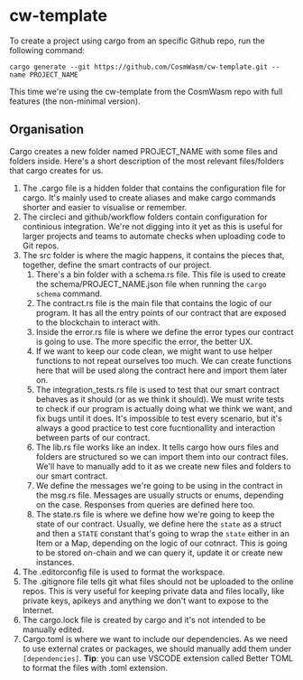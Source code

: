 # cw-template

To create a project using cargo from an specific Github repo, run the following command:

    cargo generate --git https://github.com/CosmWasm/cw-template.git --name PROJECT_NAME

This time we're using the cw-template from the CosmWasm repo with full features (the non-minimal version).

## Organisation

Cargo creates a new folder named PROJECT_NAME with some files and folders inside. Here's a short description of the most relevant files/folders that cargo creates for us.

1. The .cargo file is a hidden folder that contains the configuration file for cargo. It's mainly used to create aliases and make cargo commands shorter and easier to visualise or remember.
2. The circleci and github/workflow folders contain configuration for continious integration. We're not digging into it yet as this is useful for larger projects and teams to automate checks when uploading code to Git repos.
3. The src folder is where the magic happens, it contains the pieces that, together, define the smart contracts of our project.
   1. There's a bin folder with a schema.rs file. This file is used to create the schema/PROJECT_NAME.json file when running the `cargo schema` command.
   2. The contract.rs file is the main file that contains the logic of our program. It has all the entry points of our contract that are exposed to the blockchain to interact with.
   3. Inside the error.rs file is where we define the error types our contract is going to use. The more specific the error, the better UX.
   4. If we want to keep our code clean, we might want to use helper functions to not repeat ourselves too much. We can create functions here that will be used along the contract here and import them later on.
   5. The integration_tests.rs file is used to test that our smart contract behaves as it should (or as we think it should). We must write tests to check if our program is actually doing what we think we want, and fix bugs until it does. It's impossible to test every scenario, but it's always a good practice to test core fucntionallity and interaction between parts of our contract.
   6. The lib.rs file works like an index. It tells cargo how ours files and folders are structured so we can import them into our contract files. We'll have to manually add to it as we create new files and folders to our smart contract.
   7. We define the messages we're going to be using in the contract in the msg.rs file. Messages are usually structs or enums, depending on the case. Responses from queries are defined here too.
   8. The state.rs file is where we define how we're going to keep the state of our contract. Usually, we define here the `state` as a struct and then a `STATE` constant that's going to wrap the `state` either in an Item or a Map, depending on the logic of our cotnract. This is going to be stored on-chain and we can query it, update it or create new instances.
4. The .editorconfig file is used to format the workspace.
5. The .gitignore file tells git what files should not be uploaded to the online repos. This is very useful for keeping private data and files locally, like private keys, apikeys and anything we don't want to expose to the Internet.
6. The cargo.lock file is created by cargo and it's not intended to be manually edited.
7. Cargo.toml is where we want to include our dependencies. As we need to use external crates or packages, we should manually add them under `[dependencies]`. **Tip**: you can use VSCODE extension called Better TOML to format the files with .toml extension.
